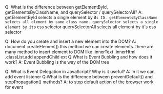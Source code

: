 Q: What is the difference between getElementById, getElementsByClassName, and querySelector / querySelectorAll?
A: getElementById selects a single element by it`s ID.
   getElementsByClassName selects all element by same class name.
   querySelector selects a single element by it`s css selector
querySelectorAll selects all element by it`s css selector

Q: How do you create and insert a new element into the DOM?
A: document.createElement() this method we can create elements.
there are many method to insert element to DOM like
.innerText
.innerHtml
.classList.add
appendChild
ext
Q:What is Event Bubbling and how does it work?
A: Event Bubbling is the way of the DOM tree

Q: What is Event Delegation in JavaScript? Why is it useful?
A: In it we can add event listener
Q:What is the difference between preventDefault() and stopPropagation() methods?
A: to stop default action of the browser work for event
